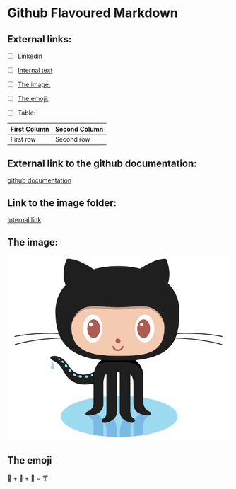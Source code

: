 # Github Flavoured Markdown


## External links:
- [ ] [Linkedin](https://www.linkedin.com/in/abdulkarim-alarmanazi/)
- [ ] [Internal text]()
- [ ] [The image:]()

- [ ] [The emoji:](##The-emoji) 



- [ ] Table: 

| First Column | Second Column |
| ------- | ----- |
|First row|Second row|

## External link to the github documentation:
[github documentation](https://help.github.com/en)

## Link to the image folder:
[Internal link](./images/logo.png)

## The image:
![some image](./images/logo.png)

## The emoji
 🍓 + 🍌 + 🥛 = 🍸

